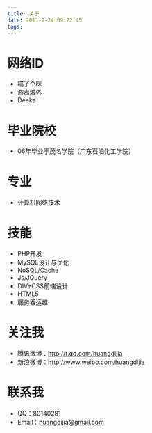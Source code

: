 ```yaml
---
title: 关于
date: 2011-2-24 09:22:45
tags:
---
```


# 网络ID
- 喵了个咪
- 游离城外
- Deeka
<!--more-->
# 毕业院校
- 06年毕业于茂名学院（广东石油化工学院）

# 专业
- 计算机网络技术

# 技能
- PHP开发
- MySQL设计与优化
- NoSQL/Cache
- Js/JQuery
- DIV+CSS前端设计
- HTML5
- 服务器运维

# 关注我
- 腾讯微博：http://t.qq.com/huangdijia
- 新浪微博：http://www.weibo.com/huangdijia

# 联系我
- QQ：80140281
- Email：huangdijia@gmail.com